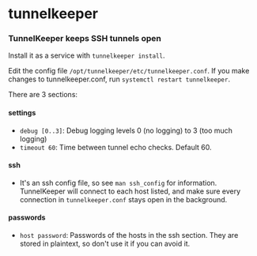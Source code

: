# tunnelkeeper
### TunnelKeeper keeps SSH tunnels open

Install it as a service with `tunnelkeeper install`.

Edit the config file `/opt/tunnelkeeper/etc/tunnelkeeper.conf`. If you make changes to tunnelkeeper.conf, run `systemctl restart tunnelkeeper`.

There are 3 sections:
#### settings
- `debug [0..3]`: Debug logging levels 0 (no logging) to 3 (too much logging)
- `timeout 60`: Time between tunnel echo checks. Default 60.
#### ssh
- It's an ssh config file, so see `man ssh_config` for information. TunnelKeeper will connect to each host listed, and make sure every connection in `tunnelkeeper.conf` stays open in the background.
#### passwords
- `host password`: Passwords of the hosts in the ssh section. They are stored in plaintext, so don't use it if you can avoid it.

